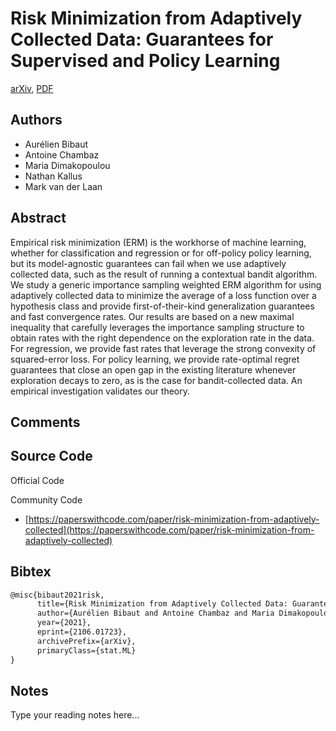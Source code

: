 
# Risk Minimization from Adaptively Collected Data: Guarantees for Supervised and Policy Learning

[arXiv](https://arxiv.org/abs/2106.01723), [PDF](https://arxiv.org/pdf/2106.01723.pdf)

## Authors

- Aurélien Bibaut
- Antoine Chambaz
- Maria Dimakopoulou
- Nathan Kallus
- Mark van der Laan

## Abstract

Empirical risk minimization (ERM) is the workhorse of machine learning, whether for classification and regression or for off-policy policy learning, but its model-agnostic guarantees can fail when we use adaptively collected data, such as the result of running a contextual bandit algorithm. We study a generic importance sampling weighted ERM algorithm for using adaptively collected data to minimize the average of a loss function over a hypothesis class and provide first-of-their-kind generalization guarantees and fast convergence rates. Our results are based on a new maximal inequality that carefully leverages the importance sampling structure to obtain rates with the right dependence on the exploration rate in the data. For regression, we provide fast rates that leverage the strong convexity of squared-error loss. For policy learning, we provide rate-optimal regret guarantees that close an open gap in the existing literature whenever exploration decays to zero, as is the case for bandit-collected data. An empirical investigation validates our theory.

## Comments



## Source Code

Official Code



Community Code

- [https://paperswithcode.com/paper/risk-minimization-from-adaptively-collected](https://paperswithcode.com/paper/risk-minimization-from-adaptively-collected)

## Bibtex

```tex
@misc{bibaut2021risk,
      title={Risk Minimization from Adaptively Collected Data: Guarantees for Supervised and Policy Learning}, 
      author={Aurélien Bibaut and Antoine Chambaz and Maria Dimakopoulou and Nathan Kallus and Mark van der Laan},
      year={2021},
      eprint={2106.01723},
      archivePrefix={arXiv},
      primaryClass={stat.ML}
}
```

## Notes

Type your reading notes here...

